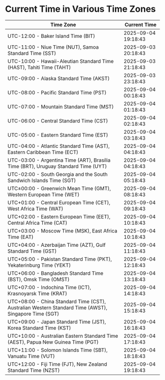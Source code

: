 # Current Time in Various Time Zones

| Time Zone | Current Time |
|-----------|--------------|
| UTC-12:00 - Baker Island Time (BIT) | 2025-09-04 19:18:43 |
| UTC-11:00 - Niue Time (NUT), Samoa Standard Time (SST) | 2025-09-03 20:18:43 |
| UTC-10:00 - Hawaii-Aleutian Standard Time (HAST), Tahiti Time (TAHT) | 2025-09-03 21:18:43 |
| UTC-09:00 - Alaska Standard Time (AKST) | 2025-09-03 23:18:43 |
| UTC-08:00 - Pacific Standard Time (PST) | 2025-09-04 00:18:43 |
| UTC-07:00 - Mountain Standard Time (MST) | 2025-09-04 01:18:43 |
| UTC-06:00 - Central Standard Time (CST) | 2025-09-04 02:18:43 |
| UTC-05:00 - Eastern Standard Time (EST) | 2025-09-04 03:18:43 |
| UTC-04:00 - Atlantic Standard Time (AST), Eastern Caribbean Time (ECT) | 2025-09-04 04:18:43 |
| UTC-03:00 - Argentina Time (ART), Brasília Time (BRT), Uruguay Standard Time (UYT) | 2025-09-04 04:18:43 |
| UTC-02:00 - South Georgia and the South Sandwich Islands Time (SGT) | 2025-09-04 05:18:43 |
| UTC±00:00 - Greenwich Mean Time (GMT), Western European Time (WET) | 2025-09-04 08:18:43 |
| UTC+01:00 - Central European Time (CET), West Africa Time (WAT) | 2025-09-04 09:18:43 |
| UTC+02:00 - Eastern European Time (EET), Central Africa Time (CAT) | 2025-09-04 10:18:43 |
| UTC+03:00 - Moscow Time (MSK), East Africa Time (EAT) | 2025-09-04 10:18:43 |
| UTC+04:00 - Azerbaijan Time (AZT), Gulf Standard Time (GST) | 2025-09-04 11:18:43 |
| UTC+05:00 - Pakistan Standard Time (PKT), Yekaterinburg Time (YEKT) | 2025-09-04 12:18:43 |
| UTC+06:00 - Bangladesh Standard Time (BST), Omsk Time (OMST) | 2025-09-04 13:18:43 |
| UTC+07:00 - Indochina Time (ICT), Krasnoyarsk Time (KRAT) | 2025-09-04 14:18:43 |
| UTC+08:00 - China Standard Time (CST), Australian Western Standard Time (AWST), Singapore Time (SGT) | 2025-09-04 15:18:43 |
| UTC+09:00 - Japan Standard Time (JST), Korea Standard Time (KST) | 2025-09-04 16:18:43 |
| UTC+10:00 - Australian Eastern Standard Time (AEST), Papua New Guinea Time (PGT) | 2025-09-04 17:18:43 |
| UTC+11:00 - Solomon Islands Time (SBT), Vanuatu Time (VUT) | 2025-09-04 18:18:43 |
| UTC+12:00 - Fiji Time (FJT), New Zealand Standard Time (NZST) | 2025-09-04 19:18:43 |

